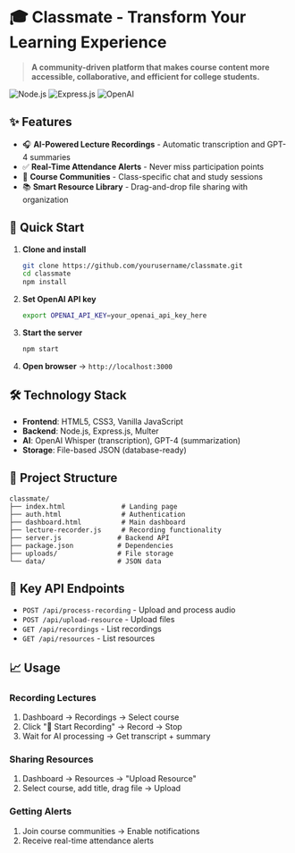 # 🎓 Classmate - Transform Your Learning Experience

> **A community-driven platform that makes course content more accessible, collaborative, and efficient for college students.**

![Node.js](https://img.shields.io/badge/Node.js-43853D?style=for-the-badge&logo=node.js&logoColor=white)
![Express.js](https://img.shields.io/badge/Express.js-404D59?style=for-the-badge)
![OpenAI](https://img.shields.io/badge/OpenAI-412991?style=for-the-badge&logo=openai&logoColor=white)

## ✨ Features

- 🎧 **AI-Powered Lecture Recordings** - Automatic transcription and GPT-4 summaries
- ✅ **Real-Time Attendance Alerts** - Never miss participation points
- 👥 **Course Communities** - Class-specific chat and study sessions
- 📚 **Smart Resource Library** - Drag-and-drop file sharing with organization

## 🚀 Quick Start

1. **Clone and install**
   ```bash
   git clone https://github.com/yourusername/classmate.git
   cd classmate
   npm install
   ```

2. **Set OpenAI API key**
   ```bash
   export OPENAI_API_KEY=your_openai_api_key_here
   ```

3. **Start the server**
   ```bash
   npm start
   ```

4. **Open browser** → `http://localhost:3000`

## 🛠️ Technology Stack

- **Frontend**: HTML5, CSS3, Vanilla JavaScript
- **Backend**: Node.js, Express.js, Multer
- **AI**: OpenAI Whisper (transcription), GPT-4 (summarization)
- **Storage**: File-based JSON (database-ready)

## 📁 Project Structure

```
classmate/
├── index.html              # Landing page
├── auth.html               # Authentication
├── dashboard.html          # Main dashboard
├── lecture-recorder.js     # Recording functionality
├── server.js              # Backend API
├── package.json           # Dependencies
├── uploads/               # File storage
└── data/                  # JSON data
```

## 🔧 Key API Endpoints

- `POST /api/process-recording` - Upload and process audio
- `POST /api/upload-resource` - Upload files
- `GET /api/recordings` - List recordings
- `GET /api/resources` - List resources

## 📈 Usage

### Recording Lectures
1. Dashboard → Recordings → Select course
2. Click "🔴 Start Recording" → Record → Stop
3. Wait for AI processing → Get transcript + summary

### Sharing Resources
1. Dashboard → Resources → "Upload Resource"
2. Select course, add title, drag file → Upload

### Getting Alerts
1. Join course communities → Enable notifications
2. Receive real-time attendance alerts